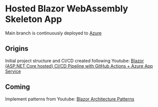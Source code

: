 # Hosted Blazor WebAssembly Skeleton App

Main branch is continuously deployed to [Azure](https://whostedblazorappskeleton.azurewebsites.net/)

## Origins
Initial project structure and CI/CD created following Youtube: [Blazor (ASP.NET Core hosted) CI/CD Pipeline with GitHub Actions + Azure App Service](https://www.youtube.com/watch?v=UpWeffxf790)

## Coming
Implement patterns from Youtube: [Blazor Architecture Patterns](https://www.youtube.com/watch?v=SxfUHLAfC8k)
